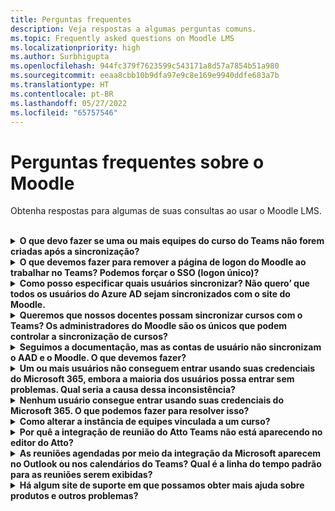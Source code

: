 ```yaml
---
title: Perguntas frequentes
description: Veja respostas a algumas perguntas comuns.
ms.topic: Frequently asked questions on Moodle LMS
ms.localizationpriority: high
ms.author: Surbhigupta
ms.openlocfilehash: 944fc379f7623599c543171a8d57a7854b51a980
ms.sourcegitcommit: eeaa8cbb10b9dfa97e9c8e169e9940ddfe683a7b
ms.translationtype: HT
ms.contentlocale: pt-BR
ms.lasthandoff: 05/27/2022
ms.locfileid: "65757546"
---
```

# <a name="moodle-faq"></a>Perguntas frequentes sobre o Moodle

Obtenha respostas para algumas de suas consultas ao usar o Moodle LMS.<br>

<br>

<details>

<summary><b>O que devo fazer se uma ou mais equipes do curso do Teams não forem criadas após a sincronização?</b></summary>

Cada curso do Moodle deve ter pelo menos um corpo docente e um aluno correspondentes a uma conta do Microsoft 365 UPN do AAD. A equipe não poderá ser criada se a sincronização não encontrar uma correspondência.

Cada instância do curso de equipe deve ter um proprietário e a sincronização define o corpo docente como o proprietário, supondo que o corpo docente tenha uma licença do Teams.

<br>

</details>

<details>

<summary><b>O que devemos fazer para remover a página de logon do Moodle ao trabalhar no Teams? Podemos forçar o SSO (logon único)?</b></summary>

Os usuários têm várias opções de entrada na página de logon do Moodle.

* Para entrar exclusivamente usando as credenciais do Microsoft 365, habilite as definições de configuração **Forçar redirecionamento** para o **plug-in auth_oidc**. Se o serviço estiver habilitado, o usuário poderá ver a página de entrada da Microsoft.
* Para entrar manualmente no portal do Moodle, consulte [Moodle](https://moodle.org/login/index.php).

<br>

</details>

<details>

<summary><b>Como posso especificar quais usuários sincronizar? Não quero’ que todos os usuários do Azure AD sejam sincronizados com o site do Moodle. </b></summary>

Use a opção **Restrição de criação do usuário** para especificar os usuários sincronizando as opções de configuração do plug-in **local_o365**. O menu suspenso à esquerda do **filtro** oferece opções como País, Nome da Empresa e Idioma.

> [!TIP]
> Crie um grupo dinâmico do Microsoft 365 para habilitar a opção **filtro** com várias propriedades de perfil.

A imagem a seguir mostra as opções de restrições de criação do usuário:

:::image type="content" source="../assets/images/MoodleInstructions/faq-2.png" alt-text="Sincronizar" border="true":::

:::image type="content" source="../assets/images/MoodleInstructions/faq-3.png" alt-text="Azure AD" border="true":::

<br>

</details>

<details>

<summary><b>Queremos que nossos docentes possam sincronizar cursos com o Teams? Os administradores do Moodle são os únicos que podem controlar a sincronização de cursos?</b></summary>

Por padrão, somente os administradores do Moodle podem configurar a sincronização. O proprietário da equipe pode controlar se um curso está sincronizado com o Teams e **Permitir a configuração da sincronização do curso no curso** está habilitado. Nesse caso, o proprietário da equipe é o corpo docente. O bloco exibe a opção de configuração para indivíduos com as permissões de proprietário apropriadas. 

<!-- For more information, see Microsoft 365 block within the Moodle course interface. -->

A imagem a seguir mostra a opção **Permitir configurar a sincronização do curso no curso**:

:::image type="content" source="../assets/images/MoodleInstructions/faq-4.png" alt-text="Administrador" border="true":::

A imagem a seguir mostra a sincronização de cursos:

:::image type="content" source="../assets/images/MoodleInstructions/faq-5.png" alt-text="sincronização" border="true":::

<br>

</details>

<details>

<summary><b>Seguimos a documentação, mas as contas de usuário não sincronizam o AAD e o Moodle. O que devemos fazer?</b></summary>

O problema pode ser resolvido antes que os usuários executem **limpeza do token Delta** como uma etapa final de solução de problemas.

A tabela a seguir fornece as ações e dependências a serem executadas e verificadas:

| Dependência | Action | Referências|
|-------|------------|----------|
| Versão estável| Verifique se a versão do Moodle está listada como **estável**.| Para saber mais, confira[Suporte de versão](https://docs.moodle.org/dev/Releases#Version_support).|
|Permissões| Verifique se o aplicativo do Azure tem as permissões necessárias para executar a sincronização.| Para mais informações, confira [Permissões da Microsoft](https://docs.moodle.org/311/en/Microsoft_365#Permissions).|
| Sincronização Completa| Verifique se **Executar uma sincronização completa a cada execução** está habilitada e examine os **Logs de tarefa** para **Sincronizar com o Azure AD**.| Para obter mais informações, confira [Habilitar a sincronização completa](https://docs.moodle.org/311/en/local_o365).</br>Para obter mais informações, confira[Verificar os logs de tarefa](https://docs.moodle.org/311/en/local_o365#Sync_users_with_Azure_AD). |
|Atualização de token|Limpe o **Token delta de sincronização do usuário** no plug-in local_o365.| Para obter mais informações, consulte [Atualização de token](https://docs.moodle.org/38/en/Office365).|
<!-- |Atualização de token|Limpe o **Token delta de sincronização do usuário** no plug-in local_o365.| {moodle_url}\local_o365\acp.php?Mode=maintenance_cleandeltatoken| -->
<br>

</details>

<details>

<summary><b>Um ou mais usuários não conseguem entrar usando suas credenciais do Microsoft 365, embora a maioria dos usuários possa entrar sem problemas. Qual seria a causa dessa inconsistência?</b></summary>

O motivo para inconsistências com os usuários que não conseguem assinar usando suas credenciais do Microsoft 365 podem estar relacionadas à operação de mapeamento de usuário durante a sincronização. Para resolver esse problema, execute as seguintes etapas:

* Verifique se o tipo de autenticação de usuário do Moodle é **OpenID**.
* Verifique se o **Nome de usuário** do Moodle corresponde ao nome de usuário do AAD.
* Limpe o **Problema do token** e tente novamente.
* Verifique se os usuários têm **Permissões** para acessar o aplicativo do Azure.

<br>

</details>

<details>

<summary><b>Nenhum usuário consegue entrar usando suas credenciais do Microsoft 365. O que podemos fazer para resolver isso?</b></summary>

Os usuários que não conseguiram entrar no início precisam relatar o problema e verificar se o **segredo do cliente** do aplicativo não expirou.

A imagem a seguir mostra a mensagem de erro recebida quando o usuário entra usando suas credenciais do Microsoft 365:

:::image type="content" source="../assets/images/MoodleInstructions/faq-6.png" alt-text="Relatar problema" border="true":::

A imagem a seguir mostra o erro no portal do Azure:

:::image type="content" source="../assets/images/MoodleInstructions/faq-7.png" alt-text="Portal do Azure" border="true":::

Se o **Segredo do cliente** tiver expirado, o usuário precisará gerar um novo **Segredo do cliente** e atualizar a configuração encontrada na página. Os usuários conseguem entrar novamente depois que o **Segredo do cliente** foi atualizado, o que pode levar até 24 horas para provisionar novamente.

<br>

</details>

<details>

<summary><b>Como alterar a instância de equipes vinculada a um curso?</b></summary>

Os administradores podem alterar a instância de equipes associada a um curso por meio da página **Gerenciar conexões do Teams**. Selecione **Conectar** ao lado do curso a ser alterado e selecione a instância de equipes. Se você usar a redefinição de curso para arquivar uma equipe, poderá vinculá-la novamente à equipe anterior.

A imagem a seguir mostra a instância das equipes:

:::image type="content" source="../assets/images/MoodleInstructions/faq-8.png" alt-text="instância de equipes" border="true":::

<br>

</details>

<details>

<summary><b>Por quê a integração de reunião do Atto Teams não está aparecendo no editor do Atto?</b></summary>

O usuário poderá encontrar problemas de reunião do Atto Teams se a referência de ícone estiver ausente na **Configuração da Barra de Ferramentas**, que exibe o ícone do Teams no editor Atto. O usuário precisa adicionar o ícone de reunião do Teams à direita do ícone de links usando as seguintes etapas:

* Para reinstalar o plug-in:
* Atualize **Configuração da Barra de ferramentas** com a **reunião do Teams**.

As imagens a seguir mostram o ícone da Barra de Ferramentas após o ajuste de configuração da Barra de Ferramentas:

:::image type="content" source="../assets/images/MoodleInstructions/faq-9.png" alt-text="barra de ferramentas" border="true":::

:::image type="content" source="../assets/images/MoodleInstructions/faq-10.png" alt-text="ícone de links":::

Para obter mais informações sobre como editar a barra de ferramentas do Atto, consulte:

* [Atto editor-ModdleDocs](https://docs.moodle.org/311/en/Atto_editor)
* [Mapeamento do editor-Icon](https://docs.moodle.org/311/en/Atto_editor#:~:text=in%20the%20editor.-,Atto%20editor%20toolbar,-Atto%20Row%201)
<br>

</details>

<details>

<summary><b>As reuniões agendadas por meio da integração da Microsoft aparecem no Outlook ou nos calendários do Teams? Qual é a linha do tempo padrão para as reuniões serem exibidas?</b></summary>

As reuniões agendadas por meio do aplicativo não aparecem no calendário do Outlook ou do Teams do agendador, pois são semelhantes às reuniões do canal. Todos os membros no canal do curso podem participar da reunião diretamente do link do canal inserido. Para saber mais, confira [Reuniões de canal](https://www.knowledgewave.com/blog/benefits-of-channel-meetings-in-microsoft-teams).

No entanto, você pode acessar o convite e adicionar manualmente os nomes de participantes aos campos **Obrigatório** ou **Opcional** do convite para reunião para exibir a reunião remota em seus calendários. As linhas do tempo padrão são baseadas na data em que o usuário especifica quando a reunião é criada. Para obter mais informações, confira [Limites e especificações para o Microsoft Teams](/microsoftteams/limits-specifications-teams).

<br>

</details>

<details>

<summary><b>Há algum site de suporte em que possamos obter mais ajuda sobre produtos e outros problemas?</b></summary>

Para obter suporte e ajuda sobre os problemas de produtos e serviços ou ajuda da comunidade de desenvolvedores, consulte [Suporte e comentários](/microsoftteams/platform/feedback).


